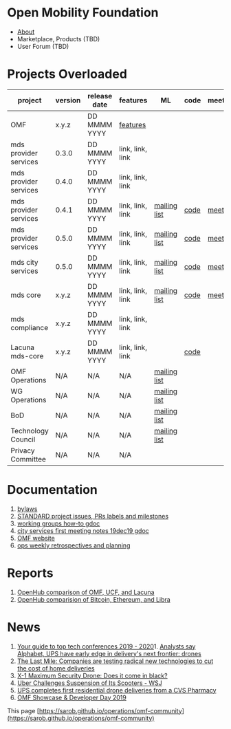 # Open Mobility Foundation
* [About](https://www.openmobilityfoundation.org/about/)
* Marketplace, Products (TBD)
* User Forum (TBD)

# Projects Overloaded
<div class="datatable-begin"></div>

project        | version | release date | features | ML      | code         | meetings
-------------- | ------- | ------------ | -------- | ------- | ------------ | --------
OMF            | x.y.z   | DD MMMM YYYY | [features](https://www.openmobilityfoundation.org/wp-content/uploads/2019/10/OMF-Transitional-Architectural-Landscape-FINAL.pdf) |  |  | 
mds provider services | 0.3.0   | DD MMMM YYYY | link, link, link |  |  | 
mds provider services | 0.4.0   | DD MMMM YYYY | link, link, link |  |  | 
mds provider services | 0.4.1   | DD MMMM YYYY | link, link, link | [mailing list](https://groups.google.com/a/groups.openmobilityfoundation.org/forum/#!forum/mds-provider-services)| [code](https://github.com/openmobilityfoundation/mobility-data-specification) | [meetings](https://github.com/openmobilityfoundation/mobility-data-specification/wiki)
mds provider services  | 0.5.0   | DD MMMM YYYY | link, link, link | [mailing list](https://groups.google.com/a/groups.openmobilityfoundation.org/forum/#!forum/mds-provider-services)| [code](https://github.com/openmobilityfoundation/mobility-data-specification) | [meetings](https://github.com/openmobilityfoundation/mobility-data-specification/wiki)
mds city services   | 0.5.0   | DD MMMM YYYY | link, link, link | [mailing list](https://groups.google.com/a/groups.openmobilityfoundation.org/forum/#!forum/mds-city-services)| [code](https://github.com/openmobilityfoundation/mobility-data-specification) | [meetings](https://github.com/openmobilityfoundation/mobility-data-specification/wiki)
mds core       | x.y.z   | DD MMMM YYYY | link, link, link | [mailing list](https://groups.google.com/a/groups.openmobilityfoundation.org/forum/#!forum/mds-city-services)| [code](https://github.com/openmobilityfoundation/mds-core) |  [meetings](https://github.com/openmobilityfoundation/mobility-data-specification/wiki)
mds compliance | x.y.z   | DD MMMM YYYY | link, link, link |  |  | 
Lacuna mds-core | x.y.z  | DD MMMM YYYY | link, link, link | | [code](https://github.com/lacuna-tech/mds-core) | 
OMF Operations | N/A   |  N/A |  N/A  |  [mailing list](https://groups.google.com/a/openmobilityfoundation.org/forum/#!forum/omf-admin) |  | 
WG Operations | N/A   |  N/A |  N/A | [mailing list](https://groups.google.com/a/openmobilityfoundation.org/forum/#!forum/wg-ops) |  | 
BoD | N/A   |  N/A |  N/A | [mailing list](https://groups.google.com/a/openmobilityfoundation.org/forum/#!forum/board-all) |  | 
Technology Council | N/A   |  N/A |  N/A | [mailing list](https://groups.google.com/a/openmobilityfoundation.org/forum/#!forum/techcouncil) |  | 
Privacy Committee | N/A  |  N/A |  N/A |  |  | 

<div class="datatable-end"></div>

# Documentation
1. [bylaws](https://members.openmobilityfoundation.org/wp-content/uploads/2019/08/OMF-Bylaws-CURRENT-1.pdf)
1. [STANDARD project issues, PRs labels and milestones](omf-labels.md)
1. [working groups how-to gdoc](https://docs.google.com/document/d/11ym1ssmnavCtYkVxVtvFELHWGqv3T_gwUKWl2WsgfnE/edit?usp=sharing)
1. [city services first meeting notes 19dec19 gdoc](https://docs.google.com/document/d/13EHvCPkbaWtGaTZNWqFPnQEAa3yz91MU7gc2nwYs3os/edit?usp=sharing)
1. [OMF website](https://www.openmobilityfoundation.org/resources/)
1. [ops weekly retrospectives and planning](https://docs.google.com/document/d/1wEj46BFxgo1HGAC0L7qd3UfNNhnDzMzJdLLR2C7Qesg/edit?usp=sharing)

# Reports
1. [OpenHub comparison of OMF, UCF, and Lacuna](https://www.openhub.net/p/_compare?project_0=Open+Mobility+Foundation&project_1=kepler.gl&project_2=Lacuna-tech)
1. [OpenHub comparision of Bitcoin, Ethereum, and Libra](https://www.openhub.net/p/_compare?project_0=Bitcoin&project_1=Ethereum&project_2=Libra+Association)

# News
1. [Your guide to top tech conferences 2019 - 2020](../source/Your%20guide%20to%20top%20tech%20conferences%202019%20-%20202.html)1. [Analysts say Alphabet, UPS have early edge in delivery's next frontier: drones](../source/Analysts%20say%20Alphabet,%20UPS%20have%20early%20edge%20in.html)
1. [The Last Mile: Companies are testing radical new technologies to cut the cost of home deliveries](../source/The%20Last%20Mile%20Companies%20are%20testing%20radical%20n.html)
1. [X-1 Maximum Security Drone: Does it come in black?](../source/X-1%20Maximum%20Security%20Drone%20Does%20it%20come%20in%20bl.html)
1. [Uber Challenges Suspension of Its Scooters - WSJ](../source/Uber%20Challenges%20Los%20Angeles%20Suspension%20of%20I.html)
1. [UPS completes first residential drone deliveries from a CVS Pharmacy](../source/UPS%20completes%20first%20residential%20drone%20deliver.html)
1. [OMF Showcase &amp; Developer Day 2019](../source/OMF%20Showcase%20%26%20Developer%20Day%202019.html)

This page [https://sarob.github.io/operations/omf-community](https://sarob.github.io/operations/omf-community)
